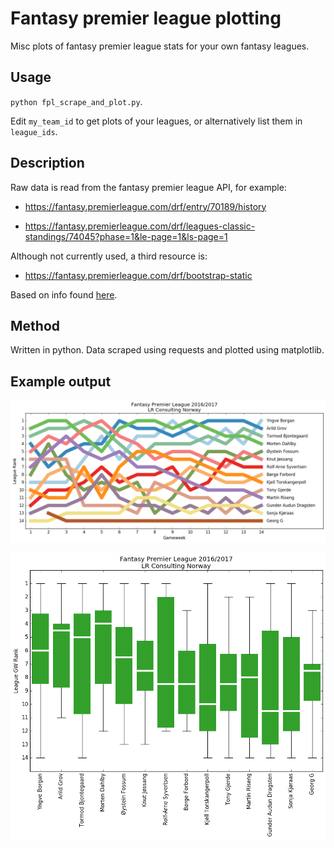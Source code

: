 # Fantasy premier league plotting

Misc plots of fantasy premier league stats for your own fantasy leagues. 

## Usage
`python fpl_scrape_and_plot.py`.


Edit `my_team_id` to get plots of your leagues, or alternatively list them in `league_ids`. 

## Description
Raw data is read from the fantasy premier league API, for example:

* https://fantasy.premierleague.com/drf/entry/70189/history

* https://fantasy.premierleague.com/drf/leagues-classic-standings/74045?phase=1&le-page=1&ls-page=1

Although not currently used, a third resource is:

* https://fantasy.premierleague.com/drf/bootstrap-static

Based on info found 
[here](http://www.fiso.co.uk/forum/viewtopic.php?f=18&t=121295&p=2911180#p2911180 "fiso.co.uk").

## Method
Written in python. Data scraped using requests and plotted using matplotlib.

## Example output
![League rank](league_rank_LR-Consulting-Norway.png "League rank")

![GW rank](league_gw_rank_LR-Consulting-Norway.png "GW rank")